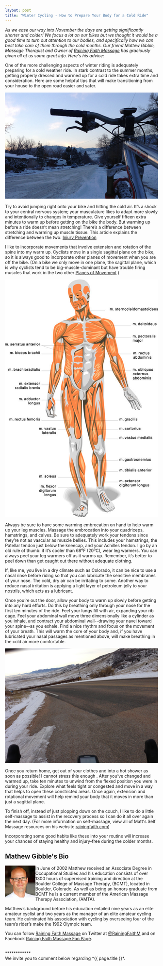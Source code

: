 ```yaml
---
layout: post
title: "Winter Cycling - How to Prepare Your Body for a Cold Ride"
---
```

*As we ease our way into November the days are getting significantly shorter and colder! We focus a lot on our bikes but we thought it would be a good time to turn out attention to our bodies, and specifically how we can best take care of them through the cold months. Our friend Mattew Gibble, Massage Therapist and Owner of <a href="http://www.rainingfaith.com/?utm_source=rwgps&utm_medium=guest-post&utm_campaign=winter-riding">Raining Faith Massage</a> has graciously given all of us some great info. Here's his advice:*

One of the more challenging aspects of winter riding is adequately preparing for a cold weather ride. In stark contrast to the summer months, getting properly dressed and warmed up for a cold ride takes extra time and consideration. Here are some helpful tips that will make transitioning from your house to the open road easier and safer.

<img class="postimage" width="700" src="/images/post_images/winter-riding-1.jpg" alt="Cold Winter Cycling"/>

Try to avoid jumping right onto your bike and hitting the cold air.  It’s a shock to your central nervous system; your musculature likes to adapt more slowly and intentionally to changes in temperature.  Give yourself fifteen extra minutes to warm up before getting on the bike the body.  But warming up before a ride doesn’t mean stretching!  There’s a difference between stretching and warming up muscle tissue.  This article explains the difference between the two: <a href="http://saveyourself.ca/articles/injury-prevention.php">Injury Prevention</a>

I like to incorporate movements that involve extension and rotation of the spine into my warm up.  Cyclists move in a single sagittal plane on the bike, so it is always good to incorporate other planes of movement when you are off the bike. (On a bike we only move in one plane, the sagittal plane, which is why cyclists tend to be big-muscle-dominant but have trouble firing muscles that work in the two other <a href="http://www.physical-solutions.co.uk/articles/Understanding%20Planes%20and%20Axes%20of%20Movement.pdf">Planes of Movement</a>.)

<img class="postimage" src="/images/post_images/anatomy_body_muscles.jpg" alt="Anatomy of the Body's Muscles"/>

Always be sure to have some warming embrocation on hand to help warm up your leg muscles. Massage the embrocation into your quadriceps, hamstrings, and calves.  Be sure to adequately work your tendons since they’re not as vascular as muscle bellies.  This includes your hamstrings, the Patellar tendon just below the kneecap, and your Achilles tendon.  I go by an old rule of thumb: if it’s cooler than 68⁰F (20⁰C), wear leg warmers.  You can always peel your leg warmers off as it warms up.  Remember, it’s better to peel down than get caught out there without adequate clothing. 

If, like me, you live in a dry climate such as Colorado, it can be nice to use a nasal rinse before riding so that you can lubricate the sensitive membranes of your nose.  The cold, dry air can be irritating to some.  Another way to reduce nasal irritation is applying a light layer of petroleum jelly to your nostrils, which acts as a lubricant. 

Once you’re out the door, allow your body to warm up slowly before getting into any hard efforts.  Do this by breathing only through your nose for the first ten minutes of the ride.  Feel your lungs fill with air, expanding your rib cage. Feel your abdominal wall move three dimensionally like a cylinder as you inhale, and contract your abdominal wall--drawing your navel toward your spine--as you exhale.  Find a nice rhythm and focus on the movement of your breath.  This will warm the core of your body and, if you have lubricated your nasal passages as mentioned above, will make breathing in the cold air more comfortable.

<img class="postimage" width="700" src="/images/post_images/winter-riding-2.jpg" alt="Super Cold Winter Cycling"/>

Once you return home, get out of your clothes and into a hot shower as soon as possible!  I cannot stress this enough .  After you’ve changed and warmed up, take ten minutes to unwind from the flexed position you were in during your ride.  Explore what feels tight or congested and move in a way that helps to open these constricted areas.  Once again, extension and rotational movement will help remind your body that it moves in more than just a sagittal plane.

To finish off, instead of just plopping down on the couch, I like to do a little self-massage to assist in the recovery process so I can do it all over again the next day. (For more information on self-massage, view all of Matt's Self Massage resources on his website <a href="http://www.rainingfaith.com/raining-faith-sports-massage-video-series/?utm_source=rwgps&utm_medium=guest-post&utm_campaign=winter-riding">rainingfaith.com</a>)

Incorporating some good habits like these into your routine will increase your chances of staying healthy and injury-free during the colder months.

<h2>Mathew Gibble's Bio</h2>
<img src="/images/headshots/matt-gibble.jpg" align="left" margin-right="2px" width="100" >In June of 2002 Matthew received an Associate Degree in Occupational Studies and his education consists of over 1300 hours of supervised training and direction at the Boulder College of Massage Therapy, (BCMT), located in Boulder, Colorado. As well as being an honors graduate from BCMT he is a current member of the American Massage Therapy Association, (AMTA).

Matthew’s background before his education entailed nine years as an elite amateur cyclist and two years as the manager of an elite amateur cycling team. He culminated his association with cycling by overseeing four of the team’s rider’s make the 1992 Olympic team.

You can follow <a href="http://www.rainingfaith.com/?utm_source=rwgps&utm_medium=guest-post&utm_campaign=winter-riding">Raining Faith Massage</a> on Twitter at <a href="https://twitter.com/RainingFaithM">@RainingFaithM</a> and on Facebook <a href="https://www.facebook.com/pages/Raining-Faith-Massage/146293983939">Raining Faith Massage Fan Page</a>.

<br>
************
<br>
We invite you to comment below regarding *{{ page.title }}*.

